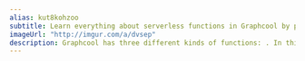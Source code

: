 ```yaml
---
alias: kut8kohzoo
subtitle: Learn everything about serverless functions in Graphcool by practical examples.
imageUrl: "http://imgur.com/a/dvsep"
description: Graphcool has three different kinds of functions: . In this guide series, we'll show you how to get started with all of them and implement features like data validatio, & transformation or calling out to 3rd-party APIs.
---
```


